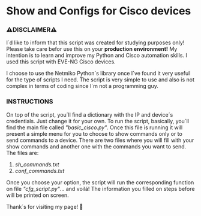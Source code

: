 # Show and Configs for Cisco devices

### ⚠️**DISCLAIMER**⚠️
I´d like to inform that this script was created for studying purposes only! Please take care befor use this on your **production environment!**
My intention is to learn and improve my Python and Cisco automation skills. I used this script with EVE-NG Cisco devices.

I choose to use the Netmiko Python´s library once I´ve found it very useful for the type of scripts I need. The script is very simple to use and also is not complex in terms of coding since I´m not a programming guy.

### **INSTRUCTIONS**
On top of the script, you´ll find a dictionary with the IP and device´s credentials. Just change it for your own.
To run the script, basically, you´ll find the main file called *"basic_cisco.py"*. Once this file is running it will present a simple menu for you to choose to show commands only or to send commands to a device. There are two files where you will fill with your show commands and another one with the commands you want to send. The files are:

1. *sh_commands.txt*
2. *conf_commands.txt*

Once you choose your option, the script will run the corresponding function on file *"cfg_script.py"*... and voilá! The information you filled on steps before will be printed on screen. 


Thank´s for visiting my page!
🙂